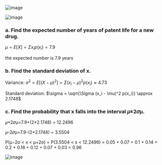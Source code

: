 ![image](https://github.com/user-attachments/assets/a584dbce-3f8d-4947-897f-ac5d665b827e)

![image](https://github.com/user-attachments/assets/011b82d3-c300-4b07-8377-6a10c1d02007)

### a. Find the expected number of years of patent life for a new drug.

$\mu = E[X] = \Sigma x_i p(x_i) = 7.9$

the expected number is 7.9 years

### b. Find the standard deviation of x.

Variance: 
$\sigma^2 = E[(X - \mu)^2] = \Sigma (x_i - \mu)^2 p(x_i) \approx 4.73$

Standard deviation: 
$\sigma = \sqrt{\Sigma (x_i - \mu)^2 p(x_i)} \approx 2.1748$

### c. Find the probability that x falls into the interval 𝜇±2𝜎μ.

𝜇+2𝜎μ=7.9+(2*2.1748) = 12.2496

𝜇-2𝜎μ=7.9-(2*2.1748) = 3.5504

P(μ−2σ < x < μ+2σ) = P(3.5504 < x < 12.2496)
= 0.05 + 0.07 + 0.1 + 0.14 + 0.2 + 0.18 + 0.12 + 0.07 + 0.03
= 0.96

![image](https://github.com/user-attachments/assets/af84c6a3-d12f-403f-8ed3-859864df2b50)

